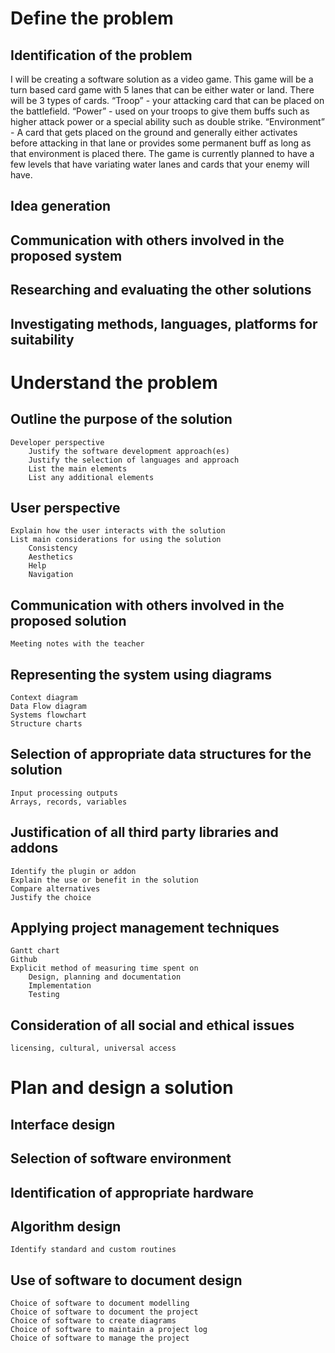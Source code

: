 # Define the problem

## Identification of the problem

I will be creating a software solution as a video game. This game will be a turn based card game with 5 lanes that can be either water or land. There will be 3 types of cards. “Troop” - your attacking card that can be placed on the battlefield. “Power” - used on your troops to give them buffs such as higher attack power or a special ability such as double strike. “Environment” - A card that gets placed on the ground and generally either activates before attacking in that lane or provides some permanent buff as long as that environment is placed there. The game is currently planned to have a few levels that have variating water lanes and cards that your enemy will have. 

## Idea generation

## Communication with others involved in the proposed system 

## Researching and evaluating the other solutions 

## Investigating methods, languages, platforms for suitability 


# Understand the problem

## Outline the purpose of the solution 
	Developer perspective 
		Justify the software development approach(es)
		Justify the selection of languages and approach
		List the main elements
		List any additional elements 

## User perspective
	Explain how the user interacts with the solution 
	List main considerations for using the solution 
		Consistency
		Aesthetics
		Help
		Navigation 
	
## Communication with others involved in the proposed solution
	Meeting notes with the teacher 

## Representing the system using diagrams 
	Context diagram 
	Data Flow diagram
	Systems flowchart
	Structure charts

## Selection of appropriate data structures for the solution 
	Input processing outputs 
	Arrays, records, variables 

## Justification of all third party libraries and addons
	Identify the plugin or addon 
	Explain the use or benefit in the solution
	Compare alternatives
	Justify the choice 

## Applying project management techniques 
	Gantt chart 
	Github 
	Explicit method of measuring time spent on
		Design, planning and documentation
		Implementation
		Testing 

## Consideration of all social and ethical issues 
	licensing, cultural, universal access

# Plan and design a solution

## Interface design 

## Selection of software environment 

## Identification of appropriate hardware
	
## Algorithm design 
	Identify standard and custom routines 

## Use of software to document design 
	Choice of software to document modelling
	Choice of software to document the project 
	Choice of software to create diagrams 
	Choice of software to maintain a project log
	Choice of software to manage the project
